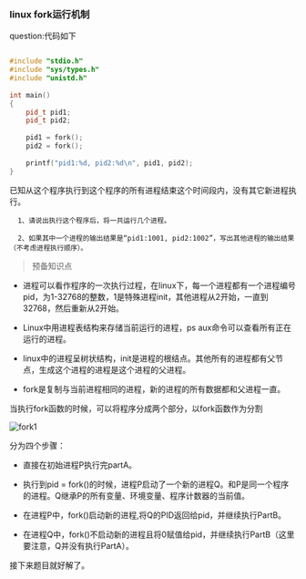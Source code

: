 ### linux fork运行机制

question:代码如下

```cpp

#include "stdio.h"
#include "sys/types.h"
#include "unistd.h"
 
int main()
{
    pid_t pid1;
    pid_t pid2;
 
    pid1 = fork();
    pid2 = fork();
 
    printf("pid1:%d, pid2:%d\n", pid1, pid2);
}

```

已知从这个程序执行到这个程序的所有进程结束这个时间段内，没有其它新进程执行。

      1、请说出执行这个程序后，将一共运行几个进程。

      2、如果其中一个进程的输出结果是“pid1:1001, pid2:1002”，写出其他进程的输出结果（不考虑进程执行顺序）。

> 预备知识点

- 进程可以看作程序的一次执行过程，在linux下，每一个进程都有一个进程编号pid，为1-32768的整数，1是特殊进程init，其他进程从2开始，一直到32768，然后重新从2开始。

- Linux中用进程表结构来存储当前运行的进程，ps aux命令可以查看所有正在运行的进程。

- linux中的进程呈树状结构，init是进程的根结点。其他所有的进程都有父节点，生成这个进程的进程是这个进程的父进程。

- fork是复制与当前进程相同的进程，新的进程的所有数据都和父进程一直。

当执行fork函数的时候，可以将程序分成两个部分，以fork函数作为分割

![fork1](https://raw.githubusercontent.com/HenryHaoson/interView/master/images/interview2/forkl.png)

分为四个步骤：

- 直接在初始进程P执行完partA。

- 执行到pid = fork()的时候，进程P启动了一个新的进程Q。和P是同一个程序的进程。Q继承P的所有变量、环境变量、程序计数器的当前值。

- 在进程P中，fork()启动新的进程,将Q的PID返回给pid，并继续执行PartB。

- 在进程Q中，fork()不启动新的进程且将0赋值给pid，并继续执行PartB（这里要注意，Q并没有执行PartA）。

接下来题目就好解了。
